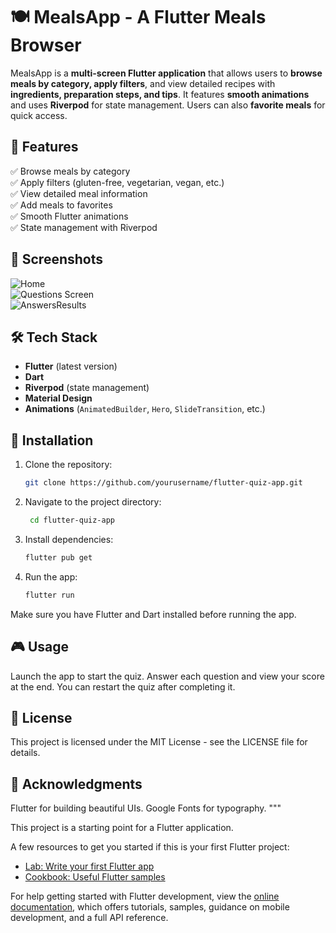 # 🍽️ MealsApp - A Flutter Meals Browser  

MealsApp is a **multi-screen Flutter application** that allows users to **browse meals by category, apply filters**, and view detailed recipes with **ingredients, preparation steps, and tips**. It features **smooth animations** and uses **Riverpod** for state management. Users can also **favorite meals** for quick access.  

## 🚀 Features  
✅ Browse meals by category  
✅ Apply filters (gluten-free, vegetarian, vegan, etc.)  
✅ View detailed meal information  
✅ Add meals to favorites  
✅ Smooth Flutter animations  
✅ State management with Riverpod  

## 📸 Screenshots  
![Home](assets/images/startScreen.png)  
![Questions Screen](assets/images/questionsScreen.png)  
![AnswersResults](assets/images/resultScreen.png)  


## 🛠 Tech Stack  
- **Flutter** (latest version)  
- **Dart**  
- **Riverpod** (state management)  
- **Material Design**  
- **Animations** (`AnimatedBuilder`, `Hero`, `SlideTransition`, etc.)  

## 🔧 Installation  


1. Clone the repository:
   ```bash
   git clone https://github.com/yourusername/flutter-quiz-app.git


2. Navigate to the project directory:
   ```bash
    cd flutter-quiz-app

3. Install dependencies:
   ```bash
   flutter pub get

4. Run the app:
   ```bash
   flutter run

Make sure you have Flutter and Dart installed before running the app.


##  🎮 Usage 

Launch the app to start the quiz.
Answer each question and view your score at the end.
You can restart the quiz after completing it.
## 📄 License
This project is licensed under the MIT License - see the LICENSE file for details.


## 💖 Acknowledgments 
Flutter for building beautiful UIs.
Google Fonts for typography. """

This project is a starting point for a Flutter application.

A few resources to get you started if this is your first Flutter project:

- [Lab: Write your first Flutter app](https://docs.flutter.dev/get-started/codelab)
- [Cookbook: Useful Flutter samples](https://docs.flutter.dev/cookbook)

For help getting started with Flutter development, view the
[online documentation](https://docs.flutter.dev/), which offers tutorials,
samples, guidance on mobile development, and a full API reference.
